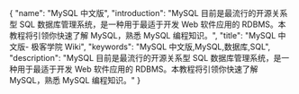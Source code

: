 {
    "name": "MySQL 中文版",
    "introduction": "MySQL 目前是最流行的开源关系型 SQL 数据库管理系统，是一种用于最适于开发 Web 软件应用的 RDBMS。本教程将引领你快速了解 MySQL，熟悉 MySQL 编程知识。",
    "title": "MySQL 中文版- 极客学院 Wiki",
    "keywords": "MySQL 中文版,MySQL,数据库,SQL",
    "description": "MySQL 目前是最流行的开源关系型 SQL 数据库管理系统，是一种用于最适于开发 Web 软件应用的 RDBMS。本教程将引领你快速了解 MySQL，熟悉 MySQL 编程知识。"
}